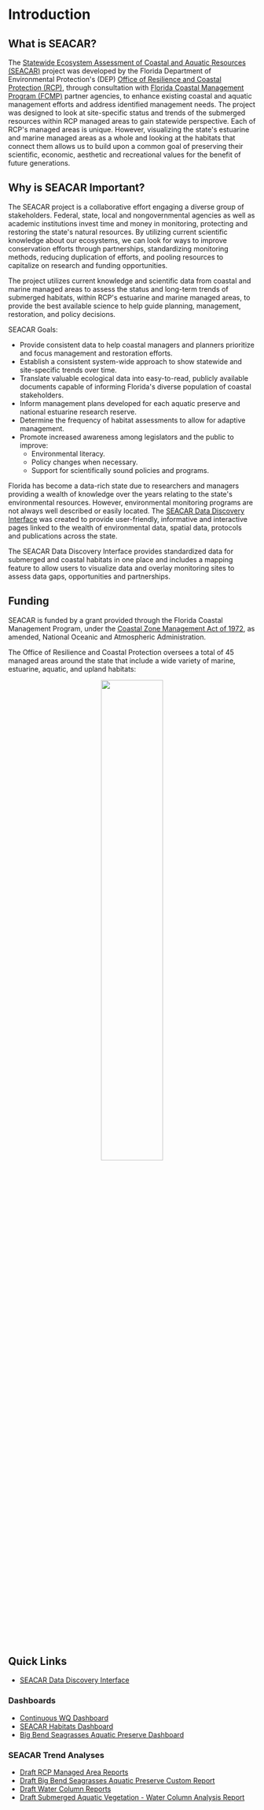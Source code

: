 # Introduction

## What is SEACAR?

The [Statewide Ecosystem Assessment of Coastal and Aquatic Resources (SEACAR)](https://floridadep.gov/SEACAR) project was developed by the Florida Department of Environmental Protection's (DEP) [Office of Resilience and Coastal Protection (RCP)](https://floridadep.gov/orcp), through consultation with [Florida Coastal Management Program (FCMP)](https://floridadep.gov/fcmp) partner agencies, to enhance existing coastal and aquatic management efforts and address identified management needs. The project was designed to look at site-specific status and trends of the submerged resources within RCP managed areas to gain statewide perspective. Each of RCP's managed areas is unique. However, visualizing the state's estuarine and marine managed areas as a whole and looking at the habitats that connect them allows us to build upon a common goal of preserving their scientific, economic, aesthetic and recreational values for the benefit of future generations.


## Why is SEACAR Important?

The SEACAR project is a collaborative effort engaging a diverse group of stakeholders. Federal, state, local and nongovernmental agencies as well as academic institutions invest time and money in monitoring, protecting and restoring the state's natural resources. By utilizing current scientific knowledge about our ecosystems, we can look for ways to improve conservation efforts through partnerships, standardizing monitoring methods, reducing duplication of efforts, and pooling resources to capitalize on research and funding opportunities.

The project utilizes current knowledge and scientific data from coastal and marine managed areas to assess the status and long-term trends of submerged habitats, within RCP's estuarine and marine managed areas, to provide the best available science to help guide planning, management, restoration, and policy decisions.

SEACAR Goals:

-   Provide consistent data to help coastal managers and planners prioritize and focus management and restoration efforts.
-   Establish a consistent system-wide approach to show statewide and site-specific trends over time.
-   Translate valuable ecological data into easy-to-read, publicly available documents capable of informing Florida's diverse population of coastal stakeholders.
-   Inform management plans developed for each aquatic preserve and national estuarine research reserve.
-   Determine the frequency of habitat assessments to allow for adaptive management.
-   Promote increased awareness among legislators and the public to improve:
    -   Environmental literacy.
    -   Policy changes when necessary.
    -   Support for scientifically sound policies and programs.

Florida has become a data-rich state due to researchers and managers providing a wealth of knowledge over the years relating to the state's environmental resources. However, environmental monitoring programs are not always well described or easily located. The [SEACAR Data Discovery Interface](https://data.florida-seacar.org/) was created to provide user-friendly, informative and interactive pages linked to the wealth of environmental data, spatial data, protocols and publications across the state.

The SEACAR Data Discovery Interface provides standardized data for submerged and coastal habitats in one place and includes a mapping feature to allow users to visualize data and overlay monitoring sites to assess data gaps, opportunities and partnerships.

## Funding

SEACAR is funded by a grant provided through the Florida Coastal Management Program, under the [Coastal Zone Management Act of 1972](https://coast.noaa.gov/czm/act/), as amended, National Oceanic and Atmospheric Administration.

The Office of Resilience and Coastal Protection oversees a total of 45 managed areas around the state that include a wide variety of marine, estuarine, aquatic, and upland habitats:
<p align="center">
    <img src="..\RCP-AP 2024 MAP_LIST_KEY_FINAL.png" width=50% height=50%>
</p>

## Quick Links
- [SEACAR Data Discovery Interface](https://data.florida-seacar.org/)

### Dashboards
- [Continuous WQ Dashboard](https://floridaapdata.shinyapps.io/continuous_wq/)
- [SEACAR Habitats Dashboard](https://floridaapdata.shinyapps.io/SEACAR_Dashboard/)
- [Big Bend Seagrasses Aquatic Preserve Dashboard](https://floridaseacar.shinyapps.io/bbsap_dashboard/)

### SEACAR Trend Analyses
- [Draft RCP Managed Area Reports](https://floridaseacar.github.io/SEACAR_Trend_Analyses/MA%20Report%20Generation/)
- [Draft Big Bend Seagrasses Aquatic Preserve Custom Report](https://github.com/FloridaSEACAR/SEACAR_Trend_Analyses/blob/main/MA%20Report%20Generation/Custom%20Reports/BBSAP/output/BBSAP_report_20241217.pdf)
- [Draft Water Column Reports](https://github.com/FloridaSEACAR/SEACAR_Trend_Analyses/tree/main/WQ_Cont_Discrete/output/Reports)
- [Draft Submerged Aquatic Vegetation - Water Column Analysis Report](https://github.com/FloridaSEACAR/SEACAR_Trend_Analyses/blob/main/SAV_WC_Analysis/DRAFT_SAV_WC_Report_2024-11-20.pdf)
